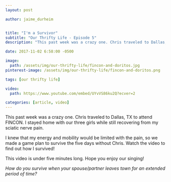 ```yaml
---
layout: post

author: jaime_durheim


title: "I'm a Survivor"
subtitle: "Our Thrifty Life - Episode 5"
description: "This past week was a crazy one. Chris traveled to Dallas, TX to attend FINCON. I stayed home with our three girls while still recovering from my sciatic nerve pain."

date: 2017-11-02 6:58:00 -0500

image:
  path: /assets/img/our-thrifty-life/fincon-and-doritos.jpg
pinterest-image: /assets/img/our-thrifty-life/fincon-and-doritos.png

tags: [our thrifty life]

video:
  path: https://www.youtube.com/embed/UYvVS86ku2Q?ecver=2

categories: [article, video]
---
```


This past week was a crazy one. Chris traveled to Dallas, TX to attend FINCON. I stayed home with our three girls while still recovering from my sciatic nerve pain.

I knew that my energy and mobility would be limited with the pain, so we made a game plan to survive the five days without Chris. Watch the video to find out how I survived!

This video is under five minutes long. Hope you enjoy our singing!

_How do you survive when your spouse/partner leaves town for an extended period of time?_
